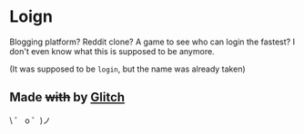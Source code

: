 # Loign

Blogging platform? Reddit clone? A game to see who can login the fastest? I don't even know what this is supposed to be anymore.

(It was supposed to be `login`, but the name was already taken)

## Made ~~with~~ by [Glitch](https://glitch.com/)

\ ゜ o ゜)ノ
